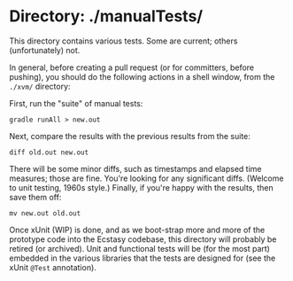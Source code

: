 # Directory: ./manualTests/ #

This directory contains various tests. Some are current; others (unfortunately) not.

In general, before creating a pull request (or for committers, before pushing), you
should do the following actions in a shell window, from the `./xvm/` directory:
                           
First, run the "suite" of manual tests:

    gradle runAll > new.out

Next, compare the results with the previous results from the suite:

    diff old.out new.out

There will be some minor diffs, such as timestamps and elapsed time measures; those
are fine. You're looking for any significant diffs. (Welcome to unit testing, 1960s
style.) Finally, if you're happy with the results, then save them off:

    mv new.out old.out

Once xUnit (WIP) is done, and as we boot-strap more and more of the prototype code
into the Ecstasy codebase, this directory will probably be retired (or archived).
Unit and  functional tests will be (for the most part) embedded in the various
libraries that the tests are designed for (see the xUnit `@Test` annotation).

